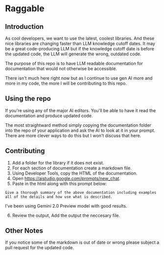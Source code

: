 # Raggable


## Introduction

As cool developers, we want to use the latest, coolest libraries. And these nice libraries are changing faster than LLM knowledge cutoff dates. It may be a great code-producing LLM but if the knowledge cutoff date is before the updated code, the LLM will generate the wrong, outdated code. 

The purpose of this repo is to have LLM readable documentation for documentation that would not otherwise be accessible. 

There isn't much here right now but as I continue to use gen AI more and more in my code, the more I will be contributing to this repo. 

## Using the repo

If you're using any of the major AI editors. You'll be able to have it read the documentation and produce updated code. 

The most straightward method simply copying the documentation folder into the repo of your application and ask the AI to look at it in your prompt. There are more clever ways to do this but I won't discuss that here. 

## Contributing

1. Add a folder for the library if it does not exist. 
2. For each section of documentation create a markdown file. 
3. Using Developer Tools, copy the HTML of the documentation. 
4. Open https://aistudio.google.com/prompts/new_chat. 
5. Paste in the html along with this prompt below:
```
Give a thorough summary of the above documentation including examples all of the details and how use what is described. 
```

I've been using Gemini 2.0 Preview model with good results. 

6. Review the output, Add the output the neccesary file. 

## Other Notes

If you notice some of the markdown is out of date or wrong please subject a pull request for the updated code. 
